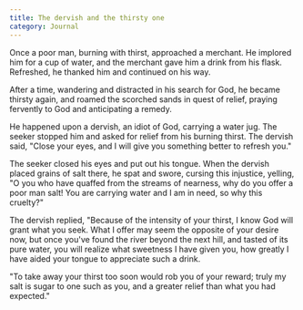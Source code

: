 ```yaml
---
title: The dervish and the thirsty one
category: Journal
---
```


Once a poor man, burning with thirst, approached a merchant.  He
implored him for a cup of water, and the merchant gave him a drink from
his flask.  Refreshed, he thanked him and continued on his way.

After a time, wandering and distracted in his search for God, he became
thirsty again, and roamed the scorched sands in quest of relief, praying
fervently to God and anticipating a remedy.

He happened upon a dervish, an idiot of God, carrying a water jug.  The
seeker stopped him and asked for relief from his burning thirst.  The
dervish said, "Close your eyes, and I will give you something better to
refresh you."

The seeker closed his eyes and put out his tongue.  When the dervish
placed grains of salt there, he spat and swore, cursing this injustice,
yelling, "O you who have quaffed from the streams of nearness, why do
you offer a poor man salt!  You are carrying water and I am in need, so
why this cruelty?"

The dervish replied, "Because of the intensity of your thirst, I know
God will grant what you seek.  What I offer may seem the opposite of
your desire now, but once you've found the river beyond the next hill,
and tasted of its pure water, you will realize what sweetness I have
given you, how greatly I have aided your tongue to appreciate such a
drink.

"To take away your thirst too soon would rob you of your reward; truly
my salt is sugar to one such as you, and a greater relief than what you
had expected."


